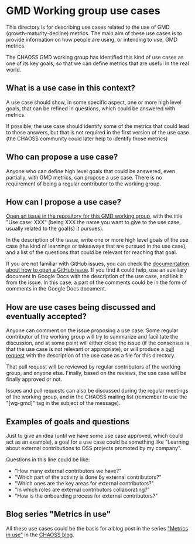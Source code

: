 # GMD Working group use cases

This directory is for describing use cases related
to the use of GMD (growth-maturity-decline) metrics.
The main aim of these use cases is to provide information on
how people are using, or intending to use, GMD metrics.

The CHAOSS GMD working group has identified this kind of use cases as one of its key
goals, so that we can define metrics that are useful in the real world.

## What is a use case in this context?

A use case should show, in some specific aspect,
one or more high level goals, that can be refined in questions,
which could be answered with metrics.

If possible, the use case should identify some of the metrics that could lead
to those answers, but that is not required in the first version of the use case
(the CHAOSS community could later help to identify those metrics)

## Who can propose a use case?

Anyone who can define high level goals that could be answered, even partially,
with GMD metrics, can propose a use case.
There is no requirement of being a regular contributor to the working group.

## How can I propose a use case?

[Open an issue in the repository for this GMD working group](https://github.com/chaoss/wg-gmd/issues/new),
with the title "Use case: XXX" (being XXX the name you want to give to the use case,
usually related to the goal(s) it pursues).

In the description of the issue, write one or more high level goals of the use case
(the kind of learnings or takeaways that are pursued in the use case),
and a list of the questions that could be relevant for
reaching that goal.

If you are not familiar with GitHub issues, you can check the
[documentation about how to open a GitHub issue](https://help.github.com/articles/creating-an-issue/).
If you find it could help,
use an auxiliary document in Google Docs with the description
of the use case, and link it from the issue. In this case, a part
of the comments could be in the form of comments in the Google Docs document.

## How are use cases being discussed and eventually accepted?

Anyone can comment on the issue proposing a use case.
Some regular contributor of the working group will try to summarize
and facilitate the discussion, and at some point will either close the issue
(if the consensus is that the use case is not relevant or appropriate),
or will produce a [pull request](https://help.github.com/articles/about-pull-requests/)
with the description of the use case as a file for this directory.

That pull request will be reviewed by regular contributors of the working group,
and anyone else. Finally, based on the reviews, the use case will be
finally approved or not.

Issues and pull requests can also be discussed during the regular meetings of the working group,
and in the CHAOSS mailing list (remember to use the "\[wg-gmd\]" tag in the subject of the message).

## Examples of goals and questions

Just to give an idea (until we have some use case approved, which could act as an example),
a goal for a use case could be something like "Learning about external contributions to OSS projects promoted by
my company".

Questions in this line could be like:
 
* "How many external contributors we have?"
* "Which part of the activity is done by external contributors?"
* "Which ones are the  key areas for external contributors?"
* "In which roles are external contributors collaborating?"
* "How is the onboarding process for external contributors?"

## Blog series "Metrics in use"

All these use cases could be the basis for a blog post in the series
["Metrics in use"](https://docs.google.com/document/d/1p9FZM6rixjiEsxXQ7Ij-mbGCJKm_OrOQ6nd3oIBRnto/edit#heading=h.i08ikslakwjv)
in the [CHAOSS blog](https://chaoss.community/community/). 
